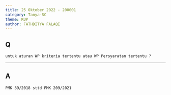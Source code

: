 ```yaml
---
title: 25 Oktober 2022 - 200001
category: Tanya-SC
theme: KUP
author: FATHDITYA FALAQI
---
```


## Q
```
untuk aturan WP kriteria tertentu atau WP Persyaratan tertentu ?
```

---

## A
```
PMK 39/2018 sttd PMK 209/2021
```